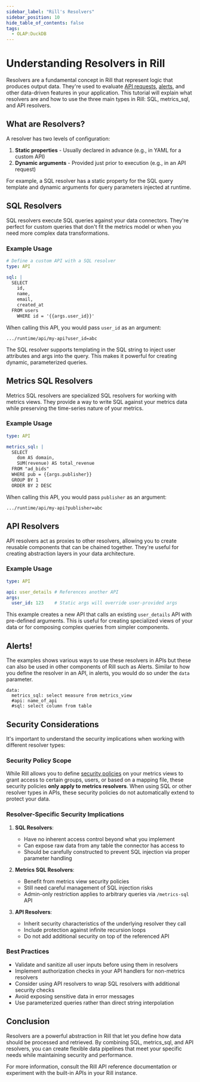```yaml
---
sidebar_label: "Rill's Resolvers"
sidebar_position: 10
hide_table_of_contents: false
tags:
  - OLAP:DuckDB
---
```


# Understanding Resolvers in Rill

Resolvers are a fundamental concept in Rill that represent logic that produces output data. They're used to evaluate [API requests](/integrate/custom-apis/), [alerts](/explore/alerts/), and other data-driven features in your application. This tutorial will explain what resolvers are and how to use the three main types in Rill: SQL, metrics_sql, and API resolvers.

## What are Resolvers?

A resolver has two levels of configuration:
1. **Static properties** - Usually declared in advance (e.g., in YAML for a custom API)
2. **Dynamic arguments** - Provided just prior to execution (e.g., in an API request)

For example, a SQL resolver has a static property for the SQL query template and dynamic arguments for query parameters injected at runtime.

## SQL Resolvers

SQL resolvers execute SQL queries against your data connectors. They're perfect for custom queries that don't fit the metrics model or when you need more complex data transformations.

### Example Usage

```yaml
# Define a custom API with a SQL resolver
type: API

sql: |
  SELECT 
    id, 
    name, 
    email, 
    created_at 
  FROM users 
    WHERE id = '{{args.user_id}}'
```

When calling this API, you would pass `user_id` as an argument:

```
.../runtime/api/my-api?user_id=abc
```

The SQL resolver supports templating in the SQL string to inject user attributes and args into the query. This makes it powerful for creating dynamic, parameterized queries.

## Metrics SQL Resolvers

Metrics SQL resolvers are specialized SQL resolvers for working with metrics views. They provide a way to write SQL against your metrics data while preserving the time-series nature of your metrics.

### Example Usage

```yaml
type: API

metrics_sql: |
  SELECT 
    dom AS domain,
    SUM(revenue) AS total_revenue
  FROM "ad_bids"
  WHERE pub = {{args.publisher}}
  GROUP BY 1
  ORDER BY 2 DESC
```

When calling this API, you would pass `publisher` as an argument:

```
.../runtime/api/my-api?publisher=abc
```

## API Resolvers

API resolvers act as proxies to other resolvers, allowing you to create reusable components that can be chained together. They're useful for creating abstraction layers in your data architecture.

### Example Usage

```yaml
type: API

api: user_details # References another API
args:
  user_id: 123    # Static args will override user-provided args
```

This example creates a new API that calls an existing `user_details` API with pre-defined arguments. This is useful for creating specialized views of your data or for composing complex queries from simpler components.

## Alerts! 

The examples shows various ways to use these resolvers in APIs but these can also be used in other components of Rill such as Alerts. Similar to how you define the resolver in an API, in alerts, you would do so under the `data` parameter.

```
data:
  metrics_sql: select measure from metrics_view
  #api: name_of_api
  #sql: select column from table
```

## Security Considerations

It's important to understand the security implications when working with different resolver types:

### Security Policy Scope
While Rill allows you to define [security policies](/manage/security) on your metrics views to grant access to certain groups, users, or based on a mapping file, these security policies **only apply to metrics resolvers**. When using SQL or other resolver types in APIs, these security policies do not automatically extend to protect your data.

### Resolver-Specific Security Implications

1. **SQL Resolvers**: 
   - Have no inherent access control beyond what you implement
   - Can expose raw data from any table the connector has access to
   - Should be carefully constructed to prevent SQL injection via proper parameter handling

2. **Metrics SQL Resolvers**: 
   - Benefit from metrics view security policies
   - Still need careful management of SQL injection risks 
   - Admin-only restriction applies to arbitrary queries via `/metrics-sql` API

3. **API Resolvers**: 
   - Inherit security characteristics of the underlying resolver they call
   - Include protection against infinite recursion loops
   - Do not add additional security on top of the referenced API

### Best Practices

- Validate and sanitize all user inputs before using them in resolvers
- Implement authorization checks in your API handlers for non-metrics resolvers
- Consider using API resolvers to wrap SQL resolvers with additional security checks
- Avoid exposing sensitive data in error messages
- Use parameterized queries rather than direct string interpolation

## Conclusion

Resolvers are a powerful abstraction in Rill that let you define how data should be processed and retrieved. By combining SQL, metrics_sql, and API resolvers, you can create flexible data pipelines that meet your specific needs while maintaining security and performance.

For more information, consult the Rill API reference documentation or experiment with the built-in APIs in your Rill instance. 